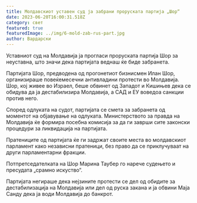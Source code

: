 ```yaml
---
title: Молдавскиот уставен суд ја забрани проруската партија „Шор“
date: 2023-06-20T16:00:31.518Z
category: свет
featured: true
featuredImage: ../img/6-mold-zab-rus-part.jpg
author: Вардарски
---
```

Уставниот суд на Молдавија ја прогласи проруската партија Шор за неуставна, што значи дека партијата веднаш ќе биде забранета.

Партијата Шор, предводена од прогонетиот бизнисмен Илан Шор, организираше повеќемесечни антивладини протести во Молдавија. Шор, кој живее во Израел, беше обвинет од Западот и Кишињев дека се обидува да ја дестабилизира Молдавија, а САД и ЕУ воведоа санкции против него.

Според одлуката на судот, партијата се смета за забранета од моментот на објавување на одлуката. Министерството за правда на Молдавија ќе формира посебна комисија за да ги заврши сите законски процедури за ликвидација на партијата.

Пратениците од партијата ќе ги задржат своите места во молдавскиот парламент како независни пратеници, без право да се приклучуваат на други парламентарни фракции.

Потпретседателката на Шор Марина Таубер го нарече судењето и пресудата „срамно искуство“.

Партијата негираше дека нејзините протести се дел од обидите за дестабилизација на Молдавија или дел од руска закана и ја обвини Маја Санду дека ја води Молдавија до банкрот.